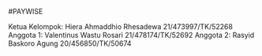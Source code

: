 
#PAYWISE

Ketua Kelompok: Hiera Ahmaddhio Rhesadewa 21/473997/TK/52268
Anggota 1: Valentinus Wastu Rosari 21/478174/TK/52692
Anggota 2: Rasyid Baskoro Agung 20/456850/TK/50674